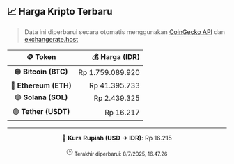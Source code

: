 

<!-- HARGA_KRIPTO -->
## 📈 Harga Kripto Terbaru

> Data ini diperbarui secara otomatis menggunakan [CoinGecko API](https://www.coingecko.com/) dan [exchangerate.host](https://exchangerate.host/)

<div align="center">

| 🪙 Token | 💰 Harga (IDR) |
|:------:|---------------:|
| 🟠 **Bitcoin (BTC)**   | Rp 1.759.089.920 |
| 🔵 **Ethereum (ETH)**  | Rp 41.395.733 |
| 🟣 **Solana (SOL)**    | Rp 2.439.325 |
| 🟢 **Tether (USDT)**   | Rp 16.217 |

---

💱 **Kurs Rupiah (USD → IDR)**: Rp 16.215

🕒 <sub>Terakhir diperbarui: 8/7/2025, 16.47.26</sub>

</div>
<!-- /HARGA_KRIPTO -->
